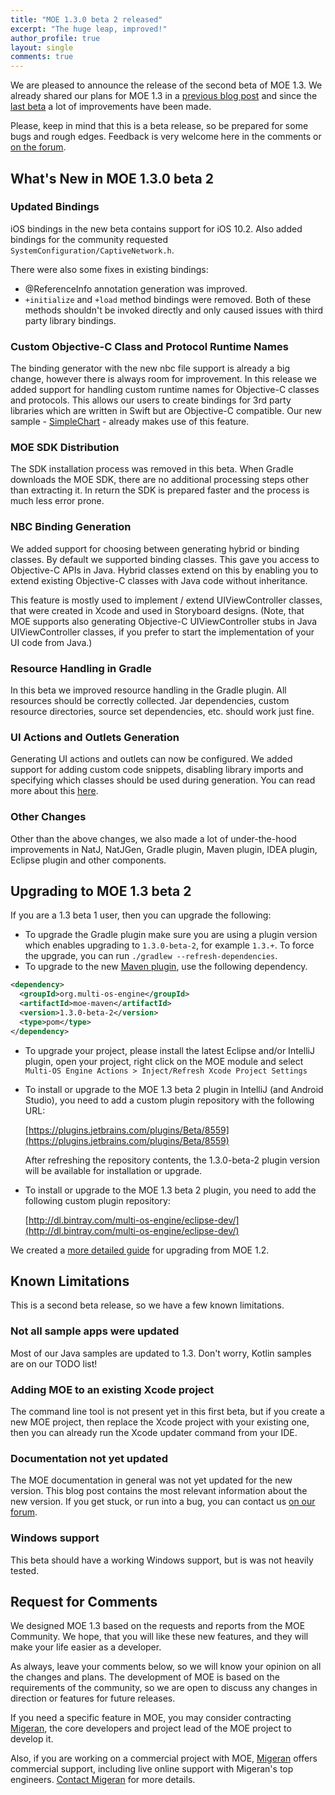 ```yaml
---
title: "MOE 1.3.0 beta 2 released"
excerpt: "The huge leap, improved!"
author_profile: true
layout: single
comments: true
---
```


We are pleased to announce the release of the second beta of MOE 1.3. We already shared our plans for MOE 1.3 in a [previous blog post](/blog/2016-12-05-plans-for-moe-1.3/) and since the [last beta](/blog/2016-12-16-moe-1.3.0-beta-1-released/) a lot of improvements have been made.

Please, keep in mind that this is a beta release, so be prepared for some bugs and rough edges. Feedback is very welcome here in the comments or [on the forum](https://discuss.multi-os-engine.org).

## What's New in MOE 1.3.0 beta 2

### Updated Bindings

iOS bindings in the new beta contains support for iOS 10.2. Also added bindings for the community requested `SystemConfiguration/CaptiveNetwork.h`.

There were also some fixes in existing bindings:

- @ReferenceInfo annotation generation was improved.
- `+initialize` and `+load` method bindings were removed. Both of these methods shouldn't be invoked directly and only caused issues with third party library bindings.

### Custom Objective-C Class and Protocol Runtime Names

The binding generator with the new nbc file support is already a big change, however there is always room for improvement. In this release we added support for handling custom runtime names for Objective-C classes and protocols. This allows our users to create bindings for 3rd party libraries which are written in Swift but are Objective-C compatible. Our new sample - [SimpleChart](https://github.com/multi-os-engine/moe-samples-java/tree/master/SimpleChart) - already makes use of this feature.

### MOE SDK Distribution

The SDK installation process was removed in this beta. When Gradle downloads the MOE SDK, there are no additional processing steps other than extracting it. In return the SDK is prepared faster and the process is much less error prone.

### NBC Binding Generation

We added support for choosing between generating hybrid or binding classes. By default we supported binding classes. This gave you access to Objective-C APIs in Java. Hybrid classes extend on this by enabling you to extend existing Objective-C classes with Java code without inheritance.

This feature is mostly used to implement / extend UIViewController classes, that were created in Xcode and used in Storyboard designs. (Note, that MOE supports also generating Objective-C UIViewController stubs in Java UIViewController classes, if you prefer to start the implementation of your UI code from Java.)

### Resource Handling in Gradle

In this beta we improved resource handling in the Gradle plugin. All resources should be correctly collected. Jar dependencies, custom resource directories, source set dependencies, etc. should work just fine.

### UI Actions and Outlets Generation

Generating UI actions and outlets can now be configured. We added support for adding custom code snippets, disabling library imports and specifying which classes should be used during generation. You can read more about this [here](https://github.com/multi-os-engine/moe-plugin-gradle#ui-actions-and-outlets).

### Other Changes

Other than the above changes, we also made a lot of under-the-hood improvements in NatJ, NatJGen, Gradle plugin, Maven plugin, IDEA plugin, Eclipse plugin and other components.

## Upgrading to MOE 1.3 beta 2

If you are a 1.3 beta 1 user, then you can upgrade the following:

- To upgrade the Gradle plugin make sure you are using a plugin version which enables upgrading to `1.3.0-beta-2`, for example `1.3.+`. To force the upgrade, you can run `./gradlew --refresh-dependencies`.
- To upgrade to the new [Maven plugin](https://bintray.com/multi-os-engine/maven-dev/moe-maven/1.3.0-beta-2), use the following dependency.

```xml
<dependency>
  <groupId>org.multi-os-engine</groupId>
  <artifactId>moe-maven</artifactId>
  <version>1.3.0-beta-2</version>
  <type>pom</type>
</dependency>
```

- To upgrade your project, please install the latest Eclipse and/or IntelliJ plugin, open your project, right click on the MOE module and select `Multi-OS Engine Actions > Inject/Refresh Xcode Project Settings`
- To install or upgrade to the MOE 1.3 beta 2 plugin in IntelliJ (and Android Studio), you need to add a custom plugin repository with the following URL:
	
	[https://plugins.jetbrains.com/plugins/Beta/8559](https://plugins.jetbrains.com/plugins/Beta/8559)
	
	After refreshing the repository contents, the 1.3.0-beta-2 plugin version will be available for installation or upgrade.
	
- To install or upgrade to the MOE 1.3 beta 2 plugin, you need to add the following custom plugin repository:
	
	[http://dl.bintray.com/multi-os-engine/eclipse-dev/](http://dl.bintray.com/multi-os-engine/eclipse-dev/)

We created a [more detailed guide](https://github.com/multi-os-engine/moe-plugin-gradle/blob/master/doc/Upgrading-to-Multi-OS-Engine-1.3.md) for upgrading from MOE 1.2.

## Known Limitations

This is a second beta release, so we have a few known limitations.

### Not all sample apps were updated

Most of our Java samples are updated to 1.3. Don't worry, Kotlin samples are on our TODO list!

### Adding MOE to an existing Xcode project

The command line tool is not present yet in this first beta, but if you create a new MOE project, then replace the Xcode project with your existing one, then you can already run the Xcode updater command from your IDE.

### Documentation not yet updated

The MOE documentation in general was not yet updated for the new version. This blog post contains the most relevant information about the new version. If you get stuck, or run into a bug, you can contact us [on our forum](https://discuss.multi-os-engine.org).

### Windows support

This beta should have a working Windows support, but is was not heavily tested.

## Request for Comments

 We designed MOE 1.3 based on the requests and reports from the MOE Community. We hope, that you will like these new features, and they will make your life easier as a developer.

As always, leave your comments below, so we will know your opinion on all the changes and plans. The development of MOE is based on the requirements of the community, so we are open to discuss any changes in direction or features for future releases.

If you need a specific feature in MOE, you may consider contracting  [Migeran](https://migeran.com), the core developers and project lead of the MOE project to develop it.

Also, if you are working on a commercial project with MOE, [Migeran](https://migeran.com) offers commercial support, including live online support with Migeran's top engineers. [Contact Migeran](https://migeran.com/contact/) for more details.
